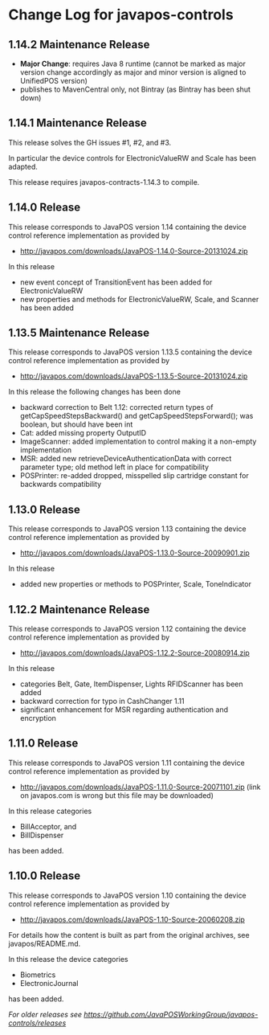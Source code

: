 # Change Log for javapos-controls

## 1.14.2 Maintenance Release

- **Major Change**: requires Java 8 runtime (cannot be marked as major version change accordingly as major and minor version is aligned to UnifiedPOS version)
- publishes to MavenCentral only, not Bintray (as Bintray has been shut down)

## 1.14.1 Maintenance Release

This release solves the GH issues #1, #2, and #3.

In particular the device controls for ElectronicValueRW and Scale has been adapted.

This release requires javapos-contracts-1.14.3 to compile.

## 1.14.0 Release

This release corresponds to JavaPOS version 1.14 containing the device control reference implementation as provided by

- http://javapos.com/downloads/JavaPOS-1.14.0-Source-20131024.zip

In this release

- new event concept of TransitionEvent has been added for ElectronicValueRW
- new properties and methods for ElectronicValueRW, Scale, and Scanner has been added

## 1.13.5 Maintenance Release

This release corresponds to JavaPOS version 1.13.5 containing the device control reference implementation as provided by

- http://javapos.com/downloads/JavaPOS-1.13.5-Source-20131024.zip

In this release the following changes has been done

- backward correction to Belt 1.12: corrected return types of getCapSpeedStepsBackward() and getCapSpeedStepsForward(); was boolean, but should have been int
- Cat: added missing property OutputID
- ImageScanner: added implementation to control making it a non-empty implementation
- MSR: added new retrieveDeviceAuthenticationData with correct parameter type; old method left in place for compatibility
- POSPrinter: re-added dropped, misspelled slip cartridge constant for backwards compatibility

## 1.13.0 Release

This release corresponds to JavaPOS version 1.13 containing the device control reference implementation as provided by

- http://javapos.com/downloads/JavaPOS-1.13.0-Source-20090901.zip

In this release

- added new properties or methods to POSPrinter, Scale, ToneIndicator


## 1.12.2 Maintenance Release

This release corresponds to JavaPOS version 1.12 containing the device control reference implementation as provided by

- http://javapos.com/downloads/JavaPOS-1.12.2-Source-20080914.zip

In this release

- categories Belt, Gate, ItemDispenser, Lights RFIDScanner has been added
- backward correction for typo in CashChanger 1.11
- significant enhancement for MSR regarding authentication and encryption

## 1.11.0 Release

This release corresponds to JavaPOS version 1.11 containing the device control reference implementation as provided by

- http://javapos.com/downloads/JavaPOS-1.11.0-Source-20071101.zip (link on javapos.com is wrong but this file may be downloaded)

In this release categories

- BillAcceptor, and
- BillDispenser

has been added.

## 1.10.0 Release

This release corresponds to JavaPOS version 1.10 containing the device control reference implementation as provided by

- http://javapos.com/downloads/JavaPOS-1.10-Source-20060208.zip

For details how the content is built as part from the original archives, see javapos/README.md.

In this release the device categories

- Biometrics
- ElectronicJournal

has been added.

*For older releases see https://github.com/JavaPOSWorkingGroup/javapos-controls/releases*